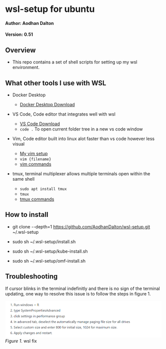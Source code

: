 # wsl-setup for ubuntu

<h4> Author: Aodhan Dalton </h4>
<h4> Version: 0.51 </h4>

<h2> Overview </h2>

 - This repo contains a set of shell scripts for setting up my wsl environment.

 <h2> What other tools I use with WSL </h2>
 
 - Docker Desktop
    - [Docker Desktop Download](https://www.docker.com/products/docker-desktop)

- VS Code, Code editor that integrates well with wsl
    - [VS Code Download](https://code.visualstudio.com/Download)
    - `code .` To open current folder tree in a new vs code window

- Vim, Code editor built into linux alot faster than vs code however less visual
    - [My vim setup](https://github.com/AodhanDalton/vim-setup)
    - `vim {filename}`
    - [vim commands](https://vim.rtorr.com/)
    
- tmux, terminal multiplexer allows multiple terminals open within the same shell
    - `sudo apt install tmux`
    - `tmux`
    - [tmux commands](https://tmuxcheatsheet.com/)

<h2> How to install </h2>
 
 - git clone --depth=1 https://github.com/AodhanDalton/wsl-setup.git ~/.wsl-setup

 - sudo sh ~/.wsl-setup/install.sh
 - sudo sh ~/.wsl-setup/kube-install.sh
 - sudo sh ~/.wsl-setup/omf-install.sh

<h2>Troubleshooting</h2>
 
If cursor blinks in the terminal indefinitly and there is no sign of the terminal updating, one way to resolve this issue
is to follow the steps in figure 1.

![wsl-fix](https://github.com/AodhanDalton/wsl-setup/blob/master/images/fix_wsl.PNG)
_Figure 1._ wsl fix
